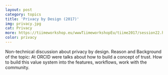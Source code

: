 ```yaml
---
layout: post
category: topics
title: 'Privacy by Design (2017)'
img: privacy.jpg
cat: Privacy
more: https://tiimeworkshop.eu/wwwTiimeworkshopEu/tiime2017/session22.html
color: privacy
---
```


Non-technical discussion about privacy by design. Reason and Background of the topic: At ORCID were talks about how to build a concept of trust. How to build this value system into the features, workflows, work with the community.